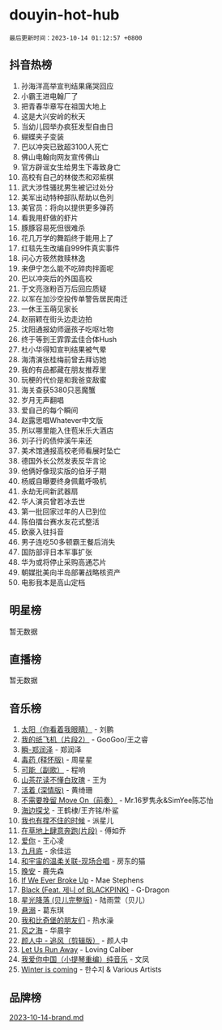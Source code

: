 # douyin-hot-hub

`最后更新时间：2023-10-14 01:12:57 +0800`

## 抖音热榜

1. 孙海洋高举宣判结果痛哭回应
1. 小霸王进电翰厂了
1. 把青春华章写在祖国大地上
1. 这是大兴安岭的秋天
1. 当幼儿园举办疯狂发型自由日
1. 蝴蝶夹子变装
1. 巴以冲突已致超3100人死亡
1. 佛山电翰向网友宣传佛山
1. 官方辟谣女生给男生下毒致身亡
1. 高校有自己的林俊杰和邓紫棋
1. 武大涉性骚扰男生被记过处分
1. 美军出动特种部队帮助以色列
1. 美官员：将向以提供更多弹药
1. 看我用虾做的虾片
1. 豚豚容易死但很难杀
1. 花几万学的舞蹈终于能用上了
1. 红毯先生改编自999件真实事件
1. 问心方筱然救赎林逸
1. 来伊宁怎么能不吃碎肉拌面呢
1. 巴以冲突后的外国高校
1. 于文亮涨粉百万后回应质疑
1. 以军在加沙空投传单警告居民南迁
1. 一休王玉萌见家长
1. 赵丽颖在街头边走边拍
1. 沈阳通报幼师逼孩子吃呕吐物
1. 终于等到王霏霏孟佳合体Hush
1. 杜小华得知宣判结果被气晕
1. 海清演张桂梅前曾去拜访她
1. 我的有品都藏在朋友推荐里
1. 玩梗的代价是和我爸变敌蜜
1. 海关查获5380只恶魔蟹
1. 岁月无声翻唱
1. 爱自己的每个瞬间
1. 赵露思唱Whatever中文版
1. 所以哪里能入住苞米乐大酒店
1. 刘子行的债仲溪午来还
1. 美术馆通报高校老师看展时坠亡
1. 德国外长公然发表反华言论
1. 他俩好像现实版的伯牙子期
1. 杨威自曝要终身佩戴呼吸机
1. 永劫无间新武器扇
1. 华人演员曾若冰去世
1. 第一批回家过年的人已到位
1. 陈伯擂台赛水友花式整活
1. 欧豪入驻抖音
1. 男子连吃50多顿霸王餐后消失
1. 国防部评日本军事扩张
1. 华为或将停止采购高通芯片
1. 朝媒批美向半岛部署战略核资产
1. 电影我本是高山定档

## 明星榜

暂无数据

## 直播榜

暂无数据

## 音乐榜

1. [太阳（你看着我眼睛）](https://sf3-cdn-tos.douyinstatic.com/obj/tos-cn-ve-2774/ogWbyIQnlBFImVbeDocRdCIYtBHlbJXgfZMvgz) - 刘鹏
1. [我的纸飞机（片段2）](https://sf6-cdn-tos.douyinstatic.com/obj/tos-cn-ve-2774/oM2ZrKcg2CD5AeRB2gkeXOFB1IxAGJdZPazYHf) - GooGoo/王之睿
1. [瞬-郑润泽](https://sf6-cdn-tos.douyinstatic.com/obj/tos-cn-ve-2774/oYXHIohzvbNAzBhHgyksWpRM4bfkDsBdBDAynw) - 郑润泽
1. [毒药 (释怀版)](https://sf3-cdn-tos.douyinstatic.com/obj/tos-cn-ve-2774/oYILMEAzspdZBIzy4frJNB8ZHPHWAhiwowd4Ad) - 周星星
1. [可能（副歌）](https://sf6-cdn-tos.douyinstatic.com/obj/tos-cn-ve-2774/cde1731888894259b333569393c2fb51) - 程响
1. [山茶花读不懂白玫瑰](https://sf3-cdn-tos.douyinstatic.com/obj/tos-cn-ve-2774/osfn8B7DktrRHEPJgPCfDbw7QDQEkwC16BxZg9) - 王为
1. [活着 (深情版)](https://sf6-cdn-tos.douyinstatic.com/obj/tos-cn-ve-2774/oY8r2TelECK2BPZbDCj8xZKBQfPbwQyCt1cggn) - 黄绮珊
1. [不需要挽留 Move On（前奏）](https://sf3-cdn-tos.douyinstatic.com/obj/tos-cn-ve-2774/ooCBhgCCkF4nExzQL9WZSUbitfA8IsDkgQIYhe) - Mr.16罗隽永&SimYee陈芯怡
1. [海边探戈](https://sf3-cdn-tos.douyinstatic.com/obj/tos-cn-ve-2774/os9gE0VQCGqt6VQkZDyBBYvfSDY0QFe3vVmubn) - 王鹤棣/王齐铭/朴鲨
1. [我也有撑不住的时候](https://sf3-cdn-tos.douyinstatic.com/obj/tos-cn-ve-2774/okmtBE1dkIBhwxeiBJeDgQnQtICZWIJUI2bjQr) - 派星儿
1. [在草地上肆意奔跑(片段)](https://sf3-cdn-tos.douyinstatic.com/obj/tos-cn-ve-2774/8831d494742f45dabdfa8adb8b817259) - 傅如乔
1. [爱你](https://sf3-cdn-tos.douyinstatic.com/obj/tos-cn-ve-2774/oEfyTFYX4gOL9DMKAJebDCAASw8hYVIXz1nYaf) - 王心凌
1. [九月底](https://sf3-cdn-tos.douyinstatic.com/obj/tos-cn-ve-2774/oMfewG4PDTFhF8iz3OGQ7ABH5i6fCgnMaoCbzZ) - 余佳运
1. [和宇宙的温柔关联-现场合唱](https://sf6-cdn-tos.douyinstatic.com/obj/tos-cn-ve-2774/o0hONGDYQBgk0e5bqDeQOonVmncA6tC2nBwZLT) - 房东的猫
1. [晚安](https://sf6-cdn-tos.douyinstatic.com/obj/tos-cn-ve-2774/a724c5e224464218839820f4e4fd632f) - 鹿先森
1. [If We Ever Broke Up](https://sf3-cdn-tos.douyinstatic.com/obj/tos-cn-ve-2774/o8onj5HDk0ImtBmO0URBfeyCDXQJMYkQ1gb8Zy) - Mae Stephens
1. [Black (Feat. 제니 of BLACKPINK)](https://sf3-cdn-tos.douyinstatic.com/obj/tos-cn-ve-2774/2eb92e2debbe4fe0a552bc099aef7f28) - G-Dragon
1. [星光降落 (贝儿完整版)](https://sf3-cdn-tos.douyinstatic.com/obj/tos-cn-ve-2774/okwB9hAwyAtsFFkFBzAX1hOOfQuIoMNs0W2Mwr) - 陆雨萱（贝儿）
1. [悬溺](https://sf6-cdn-tos.douyinstatic.com/obj/tos-cn-ve-2774/f3b6cc53d2e944beb7094a3ff01b4e03) - 葛东琪
1. [我和比奇堡的朋友们](https://sf3-cdn-tos.douyinstatic.com/obj/tos-cn-ve-2774/f0505db981ea4a6d91453a15924a82aa) - 热水澡
1. [风之海](https://sf6-cdn-tos.douyinstatic.com/obj/tos-cn-ve-2774/oInqZ2gFbCQvB6wZNnZlJpBcfDBQ8t1e1XwYAi) - 华晨宇
1. [颜人中 - 追风（剪辑版）](https://sf3-cdn-tos.douyinstatic.com/obj/tos-cn-ve-2774/9107f711ded6416ab3279a81d71597f7) - 颜人中
1. [Let Us Run Away](https://sf3-cdn-tos.douyinstatic.com/obj/tos-cn-ve-2774/a9a280d910044fb0b9f4f74b0b27e854) - Loving Caliber
1. [我爱你中国（小提琴重编）纯音乐](https://sf6-cdn-tos.douyinstatic.com/obj/tos-cn-ve-2774/362de867442c4051acadb0a43fd60af8) - 文凤
1. [Winter is coming](https://sf6-cdn-tos.douyinstatic.com/obj/tos-cn-ve-2774/0a6c12efb2d84f2ba9a243d4e1eebb4e) - 한수지 & Various Artists

## 品牌榜

[2023-10-14-brand.md](2023-10-14-brand.md)
